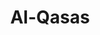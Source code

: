 ---
title: "Al-Qasas"
arabic: "القصص"
no: 28
arabic_no: ٢٨
ayah: 88
slug: al-qasas
prev: an-naml
next: al-ankabut
---